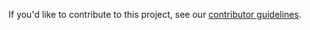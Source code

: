 If you'd like to contribute to this project, see our [contributor guidelines](https://github.com/WASdev/wasdev.github.io/blob/master/CONTRIBUTING.md).

